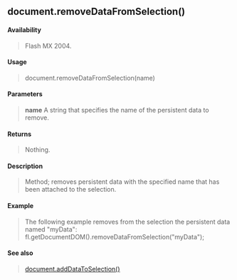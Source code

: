 ## document.removeDataFromSelection()

#### Availability

> Flash MX 2004.

#### Usage

> document.removeDataFromSelection(name)

#### Parameters

> **name** A string that specifies the name of the persistent data to remove.

#### Returns

> Nothing.

#### Description

> Method; removes persistent data with the specified name that has been attached to the selection.

#### Example

> The following example removes from the selection the persistent data named "myData": fl.getDocumentDOM().removeDataFromSelection("myData");

#### See also

> [document.addDataToSelection()](#_bookmark120)
